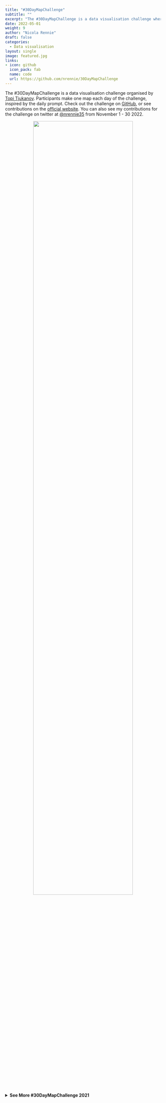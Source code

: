 ```yaml
---
title: "#30DayMapChallenge"
subtitle: ""
excerpt: "The #30DayMapChallenge is a data visualisation challenge where participants create a chart for each daily prompt in November."
date: 2022-05-01
weight: 9
author: "Nicola Rennie"
draft: false
categories:
  - Data visualisation
layout: single
image: featured.jpg
links:
- icon: github
  icon_pack: fab
  name: code
  url: https://github.com/nrennie/30DayMapChallenge
---
```


The #30DayMapChallenge is a data visualisation challenge organised by [Topi Tjukanov](https://twitter.com/tjukanov). Participants make one map each day of the challenge, inspired by the daily prompt. Check out the challenge on [GitHub](https://github.com/tjukanovt/30DayMapChallenge), or see contributions on the [official website](https://30daymapchallenge.com/). You can also see my contributions for the challenge on twitter at [@nrennie35](https://twitter.com/nrennie35) from November 1 - 30 2022.

<p align="center">
<img width = "80%" src="/portfolio/30daymapchallenge/maps.png?raw=true">
</p>

<details>
    <summary><b>See More #30DayMapChallenge 2021</b></summary>

#### Day 1 (Points)
<p align="center">
<a href="https://github.com/nrennie/30DayMapChallenge/blob/main/2021/scripts/Day_01_Points.R">
<img src="https://github.com/nrennie/30DayMapChallenge/blob/main/2021/viz/map_01.jpg?raw=true" width="50%">
</p>

#### Day 2 (Lines)
<p align="center">
<a href="https://github.com/nrennie/30DayMapChallenge/blob/main/2021/scripts/Day_02_Lines.R">
<img src="https://github.com/nrennie/30DayMapChallenge/blob/main/2021/viz/map_02.png?raw=true" width="50%">
</p>

#### Day 3 (Polygons)
<p align="center">
<a href="https://github.com/nrennie/30DayMapChallenge/blob/main/2021/scripts/Day_03_Polygons.R">
<img src="https://github.com/nrennie/30DayMapChallenge/blob/main/2021/viz/map_03.jpg?raw=true" width="50%">
</p>

#### Day 4 (Hexagons)
<p align="center">
<a href="https://github.com/nrennie/30DayMapChallenge/blob/main/2021/scripts/Day_04_Hexagons.R">
<img src="https://github.com/nrennie/30DayMapChallenge/blob/main/2021/viz/map_04.jpg?raw=true" width="50%">
</p>

#### Day 5 (OpenStreetMap)
<p align="center">
<a href="https://github.com/nrennie/30DayMapChallenge/blob/main/2021/scripts/Day_01_Points.R">
<img src="https://github.com/nrennie/30DayMapChallenge/blob/main/2021/viz/map_05.jpg?raw=true" width="50%">
</p>

#### Day 6 (Red)
<p align="center">
<a href="https://github.com/nrennie/30DayMapChallenge/blob/main/2021/scripts/Day_05_OpenStreetMap.R">
<img src="https://github.com/nrennie/30DayMapChallenge/blob/main/2021/viz/map_06.jpg?raw=true" width="50%">
</p>

#### Day 7 (Green)
<p align="center">
<a href="https://github.com/nrennie/30DayMapChallenge/blob/main/2021/scripts/Day_07_Green.R">
<img src="https://github.com/nrennie/30DayMapChallenge/blob/main/2021/viz/map_07.jpg?raw=true" width="50%">
</p>

#### Day 8 (Blue)
<p align="center">
<a href="https://github.com/nrennie/30DayMapChallenge/blob/main/2021/scripts/Day_08_Blue.R">
<img src="https://github.com/nrennie/30DayMapChallenge/blob/main/2021/viz/map_08.jpg?raw=true" width="50%">
</p>

#### Day 9 (Monochrome)
<p align="center">
<a href="https://github.com/nrennie/30DayMapChallenge/blob/main/2021/scripts/Day_09_Monochrome.R">
<img src="https://github.com/nrennie/30DayMapChallenge/blob/main/2021/viz/map_09.jpg?raw=true" width="50%">
</p>

#### Day 10 (Raster)
<p align="center">
<a href="https://github.com/nrennie/30DayMapChallenge/blob/main/2021/scripts/Day_10_Raster.R">
<img src="https://github.com/nrennie/30DayMapChallenge/blob/main/2021/viz/map_10.png?raw=true" width="50%">
</p>

#### Day 11 (3D)
<p align="center">
<a href="https://github.com/nrennie/30DayMapChallenge/blob/main/2021/scripts/Day_11_3D.R">
<img src="https://github.com/nrennie/30DayMapChallenge/blob/main/2021/viz/map_11.png?raw=true" width="50%">
</p>

#### Day 12 (Population)
<p align="center">
<a href="https://github.com/nrennie/30DayMapChallenge/blob/main/2021/scripts/Day_12_Population.R">
<img src="https://github.com/nrennie/30DayMapChallenge/blob/main/2021/viz/map_12.jpg?raw=true" width="50%">
</p>

#### Day 13 (Natural Earth)
<p align="center">
<a href="https://github.com/nrennie/30DayMapChallenge/blob/main/2021/scripts/Day_13_NaturalEarth.R">
<img src="https://github.com/nrennie/30DayMapChallenge/blob/main/2021/viz/map_13.jpg?raw=true" width="50%">
</p>

#### Day 14 (Map with a new tool)
<p align="center">
<a href="https://public.tableau.com/app/profile/nicola.rennie/viz/30DayMapChallenge2021/DBDay14">
<img src="https://github.com/nrennie/30DayMapChallenge/blob/main/2021/viz/map_14.png?raw=true" width="50%">
</p>

#### Day 15 (Map without a computer)
<p align="center">
<img src="https://github.com/nrennie/30DayMapChallenge/blob/main/2021/viz/map_15.jpg?raw=true" width="50%">
</p>

#### Day 16 (Urban/rural)
<p align="center">
<a href="https://github.com/nrennie/30DayMapChallenge/blob/main/2021/scripts/Day_16_UrbanRural.R">
<img src="https://github.com/nrennie/30DayMapChallenge/blob/main/2021/viz/map_16.jpg?raw=true" width="50%">
</p>

#### Day 17 (Land)
<p align="center">
<a href="https://github.com/nrennie/30DayMapChallenge/blob/main/2021/scripts/Day_17_Land.R">
<img src="https://github.com/nrennie/30DayMapChallenge/blob/main/2021/viz/map_17.jpg?raw=true" width="50%">
</p>

#### Day 18 (Water)
<p align="center">
<a href="https://github.com/nrennie/30DayMapChallenge/blob/main/2021/scripts/Day_18_Water.R">
<img src="https://github.com/nrennie/30DayMapChallenge/blob/main/2021/viz/map_18.jpeg?raw=true" width="50%">
</p>

#### Day 19 (Island(s))
<p align="center">
<a href="https://github.com/nrennie/30DayMapChallenge/blob/main/2021/scripts/Day_19_Islands.R">
<img src="https://github.com/nrennie/30DayMapChallenge/blob/main/2021/viz/map_19.jpg?raw=true" width="50%">
</p>

#### Day 20 (Movement)
<p align="center">
<a href="https://github.com/nrennie/30DayMapChallenge/blob/main/2021/scripts/Day_20_Movement.R">
<img src="https://github.com/nrennie/30DayMapChallenge/blob/main/2021/viz/map_20.jpg?raw=true" width="50%">
</p>

#### Day 21 (Elevation)
<p align="center">
<a href="https://github.com/nrennie/30DayMapChallenge/blob/main/2021/scripts/Day_21_Elevation.R">
<img src="https://github.com/nrennie/30DayMapChallenge/blob/main/2021/viz/map_21.png?raw=true" width="50%">
</p>

#### Day 22 (Boundaries)
<p align="center">
<a href="https://github.com/nrennie/30DayMapChallenge/blob/main/2021/scripts/Day_22_Boundaries.R">
<img src="https://github.com/nrennie/30DayMapChallenge/blob/main/2021/viz/map_22.png?raw=true" width="50%">
</p>

#### Day 23 (GHSL)
<p align="center">
<a href="https://github.com/nrennie/30DayMapChallenge/blob/main/2021/scripts/Day_23_GHSL.R">
<img src="https://github.com/nrennie/30DayMapChallenge/blob/main/2021/viz/map_23.jpg?raw=true" width="50%">
</p>

#### Day 24 (Historical map)
<p align="center">
<a href="https://github.com/nrennie/30DayMapChallenge/blob/main/2021/scripts/Day_24_HistoricalMap.R">
<img src="https://github.com/nrennie/30DayMapChallenge/blob/main/2021/viz/map_24.jpg?raw=true" width="50%">
</p>

#### Day 25 (Interactive map)
<p align="center">
<a href="https://github.com/nrennie/30DayMapChallenge/blob/main/2021/scripts/Day_25_InteractiveMap.R">
<img src="https://github.com/nrennie/30DayMapChallenge/blob/main/2021/viz/map_25.png?raw=true" width="50%">
</p>

#### Day 26 (Choropleth map)
<p align="center">
<a href="https://github.com/nrennie/30DayMapChallenge/blob/main/2021/scripts/Day_26_ChoroplethMap.R">
<img src="https://github.com/nrennie/30DayMapChallenge/blob/main/2021/viz/map_26.jpg?raw=true" width="50%">
</p>

#### Day 27 (Heatmap)
<p align="center">
<a href="https://github.com/nrennie/30DayMapChallenge/blob/main/2021/scripts/Day_27_Heatmap.R">
<img src="https://github.com/nrennie/30DayMapChallenge/blob/main/2021/viz/map_27.jpg?raw=true" width="50%">
</p>

#### Day 28 (The Earth is not flat)
<p align="center">
<a href="https://github.com/nrennie/30DayMapChallenge/blob/main/2021/scripts/Day_28_NotFlat.R">
<img src="https://github.com/nrennie/30DayMapChallenge/blob/main/2021/viz/map_28.jpeg?raw=true" width="50%">
</p>

#### Day 29 (Null)
<p align="center">
<a href="https://github.com/nrennie/30DayMapChallenge/blob/main/2021/scripts/Day_29_Null.R">
<img src="https://github.com/nrennie/30DayMapChallenge/blob/main/2021/viz/map_29.png?raw=true" width="50%">
</p>

#### Day 30 (Metamapping)
<p align="center">
<a href="https://github.com/nrennie/30DayMapChallenge/blob/main/2021/scripts/Day_30_Metamapping.R">
<img src="https://github.com/nrennie/30DayMapChallenge/blob/main/2021/viz/map_30.jpg?raw=true" width="50%">
</p>
